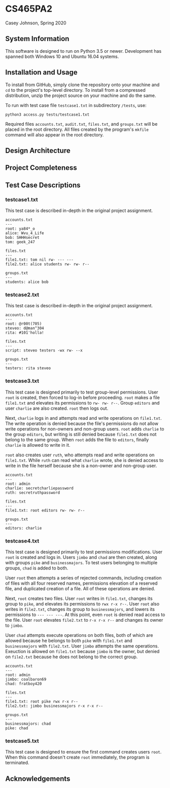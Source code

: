 # CS465PA2
Casey Johnson,
Spring 2020

## System Information
This software is designed to run on Python 3.5 or newer. Development has spanned both Windows 10 and Ubuntu 16.04 systems.

## Installation and Usage
To install from GitHub, simply clone the repository onto your machine and `cd` to the project's top-level directory. To install from a compressed distribution, unzip the project source on your machine and do the same.

To run with test case file `testcase1.txt` in subdirectory `/tests`, use:
```
python3 access.py tests/testcase1.txt
```
Required files `accounts.txt`, `audit.txt`, `files.txt`, and `groups.txt` will be placed in the root directory. All files created by the program's `mkfile` command will also appear in the root directory.

## Design Architecture

## Project Completeness

## Test Case Descriptions

### testcase1.txt
This test case is described in-depth in the original project assignment.
```
accounts.txt
---
root: ya84*_o
alice: Wvu_4_Life
bob: SHHHsecret
tom: geek_247
```
```
files.txt
---
file1.txt: tom nil rw- --- ---
file2.txt: alice students rw- rw- r--
```
```
groups.txt
---
students: alice bob
```

### testcase2.txt
This test case is described in-depth in the original project assignment.
```
accounts.txt
---
root: @r00t(705)
steveo: d@man^304
rita: #101'holla!
```
```
files.txt
---
script: steveo testers -wx rw- --x
```
```
groups.txt
---
testers: rita steveo
```

### testcase3.txt
This test case is designed primarily to test group-level permissions. User `root` is created, then forced to log-in before proceeding. `root` makes a file `file1.txt` and elevates its permissions to `rw- rw- r--`. Group `editors` and user `charlie` are also created. `root` then logs out.

Next, `charlie` logs in and attempts read and write operations on `file1.txt`. The write operation is denied because the file's permissions do not allow write operations for non-owners and non-group users. `root` adds `charlie` to the group `editors`, but writing is still denied because `file1.txt` does not belong to the same group. When `root` adds the file to `editors`, finally `charlie` is allowed to write in it.

`root` also creates user `ruth`, who attempts read and write operations on `file1.txt`. While `ruth` can read what `charlie` wrote, she is denied access to write in the file herself because she is a non-owner and non-group user.

```
accounts.txt
---
root: admin
charlie: secretcharliepassword
ruth: secretruthpassword
```
```
files.txt
---
file1.txt: root editors rw- rw- r--
```
```
groups.txt
---
editors: charlie
```

### testcase4.txt
This test case is designed primarily to test permissions modifications. User `root` is created and logs in. Users `jimbo` and `chad` are then created, along with groups `pike` and `businessmajors`. To test users belonging to multiple groups, `chad` is added to both.

User `root` then attempts a series of rejected commands, including creation of files with all four reserved names, permissions elevation of a reserved file, and duplicated creation of a file. All of these operations are denied.

Next, `root` creates two files. User `root` writes in `file1.txt`, changes its group to `pike`, and elevates its permissions to `rwx r-x r--`. User `root` also writes in `file2.txt`, changes its group to `businessmajors`, and lowers its permissions to `--- --- ---`. At this point, even `root` is denied read access to the file. User `root` elevates `file2.txt` to `r-x r-x r--` and changes its owner to `jimbo`.

User `chad` attempts execute operations on both files, both of which are allowed because he belongs to both `pike` with `file1.txt` and `businessmajors` with `file2.txt`. User `jimbo` attempts the same operations. Exeuction is allowed on `file1.txt` because `jimbo` is the owner, but denied on `file2.txt` because he does not belong to the correct group.

```
accounts.txt
---
root: admin
jimbo: coalbaron69
chad: fratboy420
```
```
files.txt
---
file1.txt: root pike rwx r-x r--
file2.txt: jimbo businessmajors r-x r-x r--
```
```
groups.txt
---
businessmajors: chad
pike: chad
```

### testcase5.txt
This test case is designed to ensure the first command creates users `root`. When this command doesn't create `root` immediately, the program is terminated.

## Acknowledgements

